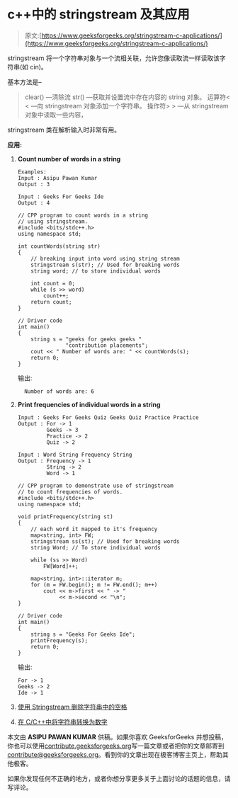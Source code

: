 # c++中的 stringstream 及其应用

> 原文:[https://www.geeksforgeeks.org/stringstream-c-applications/](https://www.geeksforgeeks.org/stringstream-c-applications/)

stringstream 将一个字符串对象与一个流相关联，允许您像读取流一样读取该字符串(如 cin)。

基本方法是–

> clear() —清除流
> str() —获取并设置流中存在内容的 string 对象。
> 运算符< < —向 stringstream 对象添加一个字符串。
> 操作符> > —从 stringstream 对象中读取一些内容，

stringstream 类在解析输入时非常有用。

**应用:**

1.  **Count number of words in a string**

    ```
    Examples:
    Input : Asipu Pawan Kumar
    Output : 3

    Input : Geeks For Geeks Ide
    Output : 4
    ```

    ```
    // CPP program to count words in a string
    // using stringstream.
    #include <bits/stdc++.h>
    using namespace std;

    int countWords(string str)
    {
        // breaking input into word using string stream
        stringstream s(str); // Used for breaking words
        string word; // to store individual words

        int count = 0;
        while (s >> word)
            count++;
        return count;
    }

    // Driver code
    int main()
    {
        string s = "geeks for geeks geeks "
                   "contribution placements";
        cout << " Number of words are: " << countWords(s);
        return 0;
    }
    ```

    输出:

    ```
      Number of words are: 6
    ```

2.  **Print frequencies of individual words in a string**

    ```
    Input : Geeks For Geeks Quiz Geeks Quiz Practice Practice
    Output : For -> 1
             Geeks -> 3
             Practice -> 2
             Quiz -> 2

    Input : Word String Frequency String
    Output : Frequency -> 1
             String -> 2
             Word -> 1 

    ```

    ```
    // CPP program to demonstrate use of stringstream
    // to count frequencies of words.
    #include <bits/stdc++.h>
    using namespace std;

    void printFrequency(string st)
    {
        // each word it mapped to it's frequency
        map<string, int> FW;
        stringstream ss(st); // Used for breaking words
        string Word; // To store individual words

        while (ss >> Word)
            FW[Word]++;

        map<string, int>::iterator m;
        for (m = FW.begin(); m != FW.end(); m++)
            cout << m->first << " -> "
                 << m->second << "\n";
    }

    // Driver code
    int main()
    {
        string s = "Geeks For Geeks Ide";
        printFrequency(s);
        return 0;
    }
    ```

    输出:

    ```
    For -> 1
    Geeks -> 2
    Ide -> 1

    ```

3.  [使用 Stringstream 删除字符串中的空格](https://www.geeksforgeeks.org/removing-spaces-string-using-stringstream/)
4.  [在 C/C++中将字符串转换为数字](https://www.geeksforgeeks.org/converting-strings-numbers-cc/)

本文由 **ASIPU PAWAN KUMAR** 供稿。如果你喜欢 GeeksforGeeks 并想投稿，你也可以使用[contribute.geeksforgeeks.org](http://www.contribute.geeksforgeeks.org)写一篇文章或者把你的文章邮寄到 contribute@geeksforgeeks.org。看到你的文章出现在极客博客主页上，帮助其他极客。

如果你发现任何不正确的地方，或者你想分享更多关于上面讨论的话题的信息，请写评论。